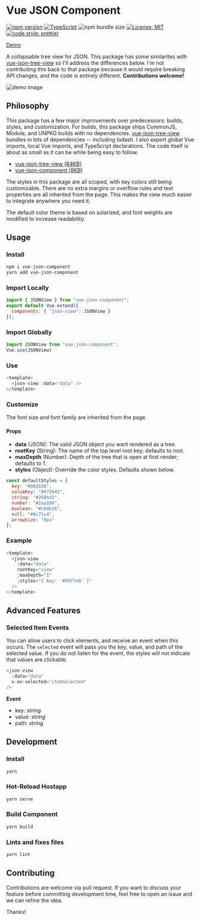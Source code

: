 # Vue JSON Component


[![npm version](https://badge.fury.io/js/vue-json-component.svg)](https://badge.fury.io/js/vue-json-component) [![TypeScript](https://badges.frapsoft.com/typescript/code/typescript.svg?v=101)](https://github.com/ellerbrock/typescript-badges/) ![npm bundle size](https://img.shields.io/bundlephobia/min/vue-json-component.svg) [![License: MIT](https://img.shields.io/badge/License-MIT-yellow.svg)](https://opensource.org/licenses/MIT) [![code style: prettier](https://img.shields.io/badge/code_style-prettier-ff69b4.svg)](https://github.com/prettier/prettier)

[Demo](http://tylerkrupicka.com/vue-json-component/)

A collapsable tree view for JSON. This package has some similarites with [vue-json-tree-view](https://github.com/michaelfitzhavey/vue-json-tree-view) so I'll address the differences below. I'm not contributing this back to that package because it would require breaking API changes, and the code is entirely different. **Contributions welcome!**

![demo image](https://user-images.githubusercontent.com/5761061/55198958-7fa16400-518e-11e9-8448-7cd028007920.png)

## Philosophy

This package has a few major improvements over predecessors: builds, styles, and customization. For builds, this package ships CommonJS, Module, and UNPKG builds with no dependencies. [vue-json-tree-view](https://github.com/michaelfitzhavey/vue-json-tree-view) bundles in lots of dependencies -- including lodash. I also export global Vue imports, local Vue imports, and TypeScript declarations. The code itself is about as small as it can be while being easy to follow.

* [vue-json-tree-view (84KB)](https://bundlephobia.com/result?p=vue-json-tree-view@2.1.4)
* [vue-json-component (8KB)](https://bundlephobia.com/result?p=vue-json-component@0.1.16)

The styles in this package are all scoped, with key colors still being customizable. There are no extra margins or overflow rules and text properties are all inherited from the page. This makes the view much easier to integrate anywhere you need it.

The default color theme is based on solarized, and font weights are modified to increase readability.

## Usage

### Install

```bash
npm i vue-json-component
yarn add vue-json-component
```

### Import Locally

```js
import { JSONView } from "vue-json-component";
export default Vue.extend({
  components: { "json-view": JSONView }
});
```

### Import Globally

```js
import JSONView from "vue-json-component";
Vue.use(JSONView)
```

### Use

```js
<template>
  <json-view :data="data" />
</template>

```

### Customize

The font size and font family are inherited from the page.

#### Props

* **data** (JSON): The valid JSON object you want rendered as a tree.
* **rootKey** (String): The name of the top level root key; defaults to root.
* **maxDepth** (Number): Depth of the tree that is open at first render; defaults to 1.
* **styles** (Object): Override the color styles. Defaults shown below.

```js
const defaultStyles = {
  key: "#002b36",
  valueKey: "#073642",
  string: "#268bd2",
  number: "#2aa198",
  boolean: "#cb4b16",
  null: "#6c71c4",
  arrowSize: "6px"
};
```

### Example
```js
<template>
  <json-view
    :data="data"
    rootKey="view"
    :maxDepth="1"
    :styles="{ key: '#0977e6' }"
  />
</template>
```

## Advanced Features

### Selected Item Events

You can allow users to click elements, and receive an event when this occurs. The `selected` event will pass you the key, value, and path of the selected value. If you do not listen for the event, the styles will not indicate that values are clickable.

```js
<json-view
  :data="data"
  v-on:selected="itemSelected"
/>
```

**Event**

* key: _string_
* value: _string_
* path: _string_

## Development

### Install

```bash
yarn
```

### Hot-Reload Hostapp

```bash
yarn serve
```

### Build Component

```bash
yarn build
```

### Lints and fixes files

```bash
yarn lint
```

## Contributing

Contributions are welcome via pull request. If you want to discuss your feature before committing development time, feel free to open an issue and we can refine the idea.

Thanks!
